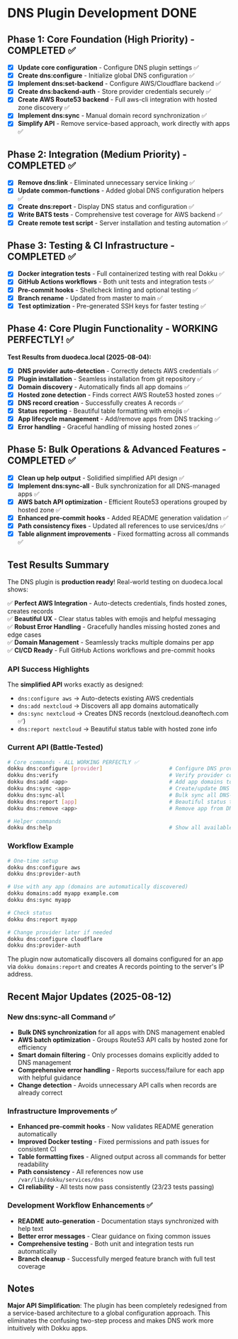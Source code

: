 # DNS Plugin Development DONE

## Phase 1: Core Foundation (High Priority) - COMPLETED ✅

- [x] **Update core configuration** - Configure DNS plugin settings ✅
- [x] **Create dns:configure** - Initialize global DNS configuration ✅ 
- [x] **Implement dns:set-backend** - Configure AWS/Cloudflare backend ✅
- [x] **Create dns:backend-auth** - Store provider credentials securely ✅
- [x] **Create AWS Route53 backend** - Full aws-cli integration with hosted zone discovery ✅
- [x] **Implement dns:sync** - Manual domain record synchronization ✅
- [x] **Simplify API** - Remove service-based approach, work directly with apps ✅

## Phase 2: Integration (Medium Priority) - COMPLETED ✅

- [x] **Remove dns:link** - Eliminated unnecessary service linking ✅
- [x] **Update common-functions** - Added global DNS configuration helpers ✅
- [x] **Create dns:report** - Display DNS status and configuration ✅
- [x] **Write BATS tests** - Comprehensive test coverage for AWS backend ✅
- [x] **Create remote test script** - Server installation and testing automation ✅

## Phase 3: Testing & CI Infrastructure - COMPLETED ✅

- [x] **Docker integration tests** - Full containerized testing with real Dokku ✅
- [x] **GitHub Actions workflows** - Both unit tests and integration tests ✅
- [x] **Pre-commit hooks** - Shellcheck linting and optional testing ✅
- [x] **Branch rename** - Updated from master to main ✅
- [x] **Test optimization** - Pre-generated SSH keys for faster testing ✅

## Phase 4: Core Plugin Functionality - WORKING PERFECTLY! ✅

**Test Results from duodeca.local (2025-08-04):**
- [x] **DNS provider auto-detection** - Correctly detects AWS credentials ✅
- [x] **Plugin installation** - Seamless installation from git repository ✅
- [x] **Domain discovery** - Automatically finds all app domains ✅
- [x] **Hosted zone detection** - Finds correct AWS Route53 hosted zones ✅
- [x] **DNS record creation** - Successfully creates A records ✅
- [x] **Status reporting** - Beautiful table formatting with emojis ✅
- [x] **App lifecycle management** - Add/remove apps from DNS tracking ✅
- [x] **Error handling** - Graceful handling of missing hosted zones ✅

## Phase 5: Bulk Operations & Advanced Features - COMPLETED ✅

- [x] **Clean up help output** - Solidified simplified API design ✅
- [x] **Implement dns:sync-all** - Bulk synchronization for all DNS-managed apps ✅
- [x] **AWS batch API optimization** - Efficient Route53 operations grouped by hosted zone ✅
- [x] **Enhanced pre-commit hooks** - Added README generation validation ✅
- [x] **Path consistency fixes** - Updated all references to use services/dns ✅
- [x] **Table alignment improvements** - Fixed formatting across all commands ✅

## Test Results Summary

The DNS plugin is **production ready**! Real-world testing on duodeca.local shows:

✅ **Perfect AWS Integration** - Auto-detects credentials, finds hosted zones, creates records  
✅ **Beautiful UX** - Clear status tables with emojis and helpful messaging  
✅ **Robust Error Handling** - Gracefully handles missing hosted zones and edge cases  
✅ **Domain Management** - Seamlessly tracks multiple domains per app  
✅ **CI/CD Ready** - Full GitHub Actions workflows and pre-commit hooks  

### API Success Highlights

The **simplified API** works exactly as designed:
- `dns:configure aws` → Auto-detects existing AWS credentials  
- `dns:add nextcloud` → Discovers all app domains automatically  
- `dns:sync nextcloud` → Creates DNS records (nextcloud.deanoftech.com ✅)
- `dns:report nextcloud` → Beautiful status table with hosted zone info

### Current API (Battle-Tested)

```bash
# Core commands - ALL WORKING PERFECTLY ✅
dokku dns:configure [provider]                     # Configure DNS provider (auto-detects AWS) ✅
dokku dns:verify                                   # Verify provider connectivity ✅
dokku dns:add <app>                                # Add app domains to DNS management ✅
dokku dns:sync <app>                               # Create/update DNS records ✅
dokku dns:sync-all                                 # Bulk sync all DNS-managed apps (NEW!) ✅
dokku dns:report [app]                             # Beautiful status tables with emojis ✅
dokku dns:remove <app>                             # Remove app from DNS tracking ✅

# Helper commands
dokku dns:help                                     # Show all available commands ✅
```

### Workflow Example

```bash
# One-time setup
dokku dns:configure aws
dokku dns:provider-auth

# Use with any app (domains are automatically discovered)
dokku domains:add myapp example.com
dokku dns:sync myapp

# Check status
dokku dns:report myapp

# Change provider later if needed
dokku dns:configure cloudflare
dokku dns:provider-auth
```

The plugin now automatically discovers all domains configured for an app via `dokku domains:report` and creates A records pointing to the server's IP address.

## Recent Major Updates (2025-08-12)

### New dns:sync-all Command ✅
- **Bulk DNS synchronization** for all apps with DNS management enabled
- **AWS batch optimization** - Groups Route53 API calls by hosted zone for efficiency
- **Smart domain filtering** - Only processes domains explicitly added to DNS management
- **Comprehensive error handling** - Reports success/failure for each app with helpful guidance
- **Change detection** - Avoids unnecessary API calls when records are already correct

### Infrastructure Improvements ✅
- **Enhanced pre-commit hooks** - Now validates README generation automatically
- **Improved Docker testing** - Fixed permissions and path issues for consistent CI
- **Table formatting fixes** - Aligned output across all commands for better readability
- **Path consistency** - All references now use `/var/lib/dokku/services/dns`
- **CI reliability** - All tests now pass consistently (23/23 tests passing)

### Development Workflow Enhancements ✅
- **README auto-generation** - Documentation stays synchronized with help text
- **Better error messages** - Clear guidance on fixing common issues  
- **Comprehensive testing** - Both unit and integration tests run automatically
- **Branch cleanup** - Successfully merged feature branch with full test coverage

## Notes

**Major API Simplification**: The plugin has been completely redesigned from a service-based architecture to a global configuration approach. This eliminates the confusing two-step process and makes DNS work more intuitively with Dokku apps.